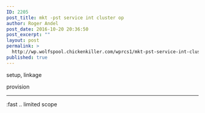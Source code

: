 ```yaml
---
ID: 2205
post_title: mkt -pst service int cluster op
author: Roger Andel
post_date: 2016-10-20 20:36:50
post_excerpt: ""
layout: post
permalink: >
  http://wp.wolfspool.chickenkiller.com/wprcs1/mkt-pst-service-int-cluster-op/
published: true
---
```

setup, linkage

provision

<hr />

:fast .. limited scope

&nbsp;